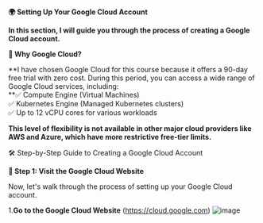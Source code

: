 **🌍 Setting Up Your Google Cloud Account**

**In this section, I will guide you through the process of creating a Google Cloud account.**

**🚀 Why Google Cloud?**

**I have chosen Google Cloud for this course because it offers a 90-day free trial with zero cost. During this period, you can access a wide range of Google Cloud services, including:  
**✅ Compute Engine (Virtual Machines)  
✅ Kubernetes Engine (Managed Kubernetes clusters)  
✅ Up to 12 vCPU cores for various workloads

**This level of flexibility is not available in other major cloud providers like AWS and Azure, which have more restrictive free-tier limits.**

🛠 Step-by-Step Guide to Creating a Google Cloud Account

**🚀 Step 1: Visit the Google Cloud Website**

Now, let's walk through the process of setting up your Google Cloud account.

1️.**Go to the Google Cloud Website** (<https://cloud.google.com>)
![image](https://github.com/user-attachments/assets/e3e4a556-c3e6-4031-8235-92e0adf35b2a)


